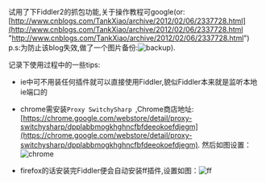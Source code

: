 试用了下Fiddler2的抓包功能,关于操作教程可google(or:[http://www.cnblogs.com/TankXiao/archive/2012/02/06/2337728.html](http://www.cnblogs.com/TankXiao/archive/2012/02/06/2337728.html "http://www.cnblogs.com/TankXiao/archive/2012/02/06/2337728.html") p.s:为防止该blog失效,做了一个图片备份:![backup](backup)).

记录下使用过程中的一些tips:

- ie中可不用装任何插件就可以直接使用Fiddler,貌似Fiddler本来就是监听本地ie端口的

- chrome需安装`Proxy SwitchySharp `,Chrome商店地址:[https://chrome.google.com/webstore/detail/proxy-switchysharp/dpplabbmogkhghncfbfdeeokoefdjegm](https://chrome.google.com/webstore/detail/proxy-switchysharp/dpplabbmogkhghncfbfdeeokoefdjegm).
然后如图设置：![chrome](http://chrome)

- firefox的话安装完Fiddler便会自动安装ff插件,设置如图：![ff](http://ff)
